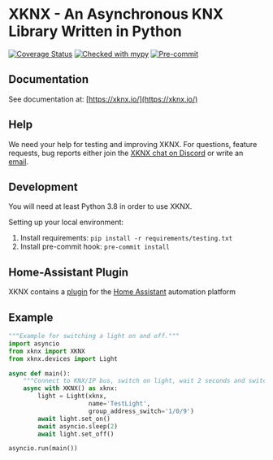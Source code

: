 # XKNX - An Asynchronous KNX Library Written in Python

[![Coverage Status](https://coveralls.io/repos/github/XKNX/xknx/badge.svg?branch=main)](https://coveralls.io/github/XKNX/xknx?branch=main)
[![Checked with mypy](http://www.mypy-lang.org/static/mypy_badge.svg)](http://mypy-lang.org/)
[![Pre-commit](https://img.shields.io/badge/pre--commit-enabled-brightgreen?logo=pre-commit&logoColor=white)](https://github.com/pre-commit/pre-commit)

## Documentation

See documentation at: [https://xknx.io/](https://xknx.io/)

## Help

We need your help for testing and improving XKNX. For questions, feature requests, bug reports either join the [XKNX chat on Discord](https://discord.gg/EuAQDXU) or write an [email](mailto:xknx@xknx.io).

## Development

You will need at least Python 3.8 in order to use XKNX.

Setting up your local environment:

1. Install requirements: `pip install -r requirements/testing.txt`
2. Install pre-commit hook: `pre-commit install`

## Home-Assistant Plugin

XKNX contains a [plugin](https://xknx.io/home_assistant) for the [Home Assistant](https://home-assistant.io/) automation platform

## Example

```python
"""Example for switching a light on and off."""
import asyncio
from xknx import XKNX
from xknx.devices import Light

async def main():
    """Connect to KNX/IP bus, switch on light, wait 2 seconds and switch it off again."""
    async with XKNX() as xknx:
        light = Light(xknx,
                      name='TestLight',
                      group_address_switch='1/0/9')
        await light.set_on()
        await asyncio.sleep(2)
        await light.set_off()

asyncio.run(main())
```
